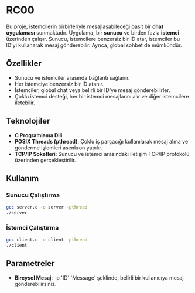 # RC00

Bu proje, istemcilerin birbirleriyle mesajlaşabileceği basit bir **chat uygulaması** sunmaktadır. Uygulama, bir **sunucu** ve birden fazla **istemci** üzerinden çalışır. Sunucu, istemcilere benzersiz bir ID atar, istemciler bu ID'yi kullanarak mesaj gönderebilir. Ayrıca, global sohbet de mümkündür.

## Özellikler
- Sunucu ve istemciler arasında bağlantı sağlanır.
- Her istemciye benzersiz bir ID atanır.
- İstemciler, global chat veya belirli bir ID'ye mesaj gönderebilirler.
- Çoklu istemci desteği, her bir istemci mesajlarını alır ve diğer istemcilere iletebilir.

## Teknolojiler
- **C Programlama Dili**
- **POSIX Threads (pthread)**: Çoklu iş parçacığı kullanılarak mesaj alma ve gönderme işlemleri asenkron yapılır.
- **TCP/IP Soketleri**: Sunucu ve istemci arasındaki iletişim TCP/IP protokolü üzerinden gerçekleştirilir.

## Kullanım

### Sunucu Çalıştırma
```bash
gcc server.c -o server -pthread
./server
```
### İstemci Çalıştırma
```bash
gcc client.c -o client -pthread
./client
```

## Parametreler
- **Bireysel Mesaj**: -p 'ID' 'Message' şeklinde, belirli bir kullanıcıya mesaj gönderebilirsiniz.


